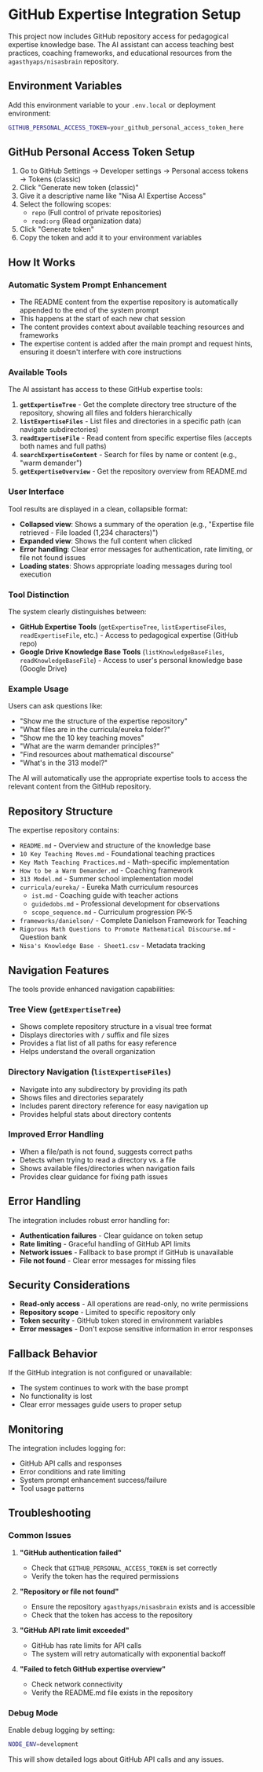 # GitHub Expertise Integration Setup

This project now includes GitHub repository access for pedagogical expertise knowledge base. The AI assistant can access teaching best practices, coaching frameworks, and educational resources from the `agasthyaps/nisasbrain` repository.

## Environment Variables

Add this environment variable to your `.env.local` or deployment environment:

```bash
GITHUB_PERSONAL_ACCESS_TOKEN=your_github_personal_access_token_here
```

## GitHub Personal Access Token Setup

1. Go to GitHub Settings → Developer settings → Personal access tokens → Tokens (classic)
2. Click "Generate new token (classic)"
3. Give it a descriptive name like "Nisa AI Expertise Access"
4. Select the following scopes:
   - `repo` (Full control of private repositories)
   - `read:org` (Read organization data)
5. Click "Generate token"
6. Copy the token and add it to your environment variables

## How It Works

### Automatic System Prompt Enhancement
- The README content from the expertise repository is automatically appended to the end of the system prompt
- This happens at the start of each new chat session
- The content provides context about available teaching resources and frameworks
- The expertise content is added after the main prompt and request hints, ensuring it doesn't interfere with core instructions

### Available Tools

The AI assistant has access to these GitHub expertise tools:

1. **`getExpertiseTree`** - Get the complete directory tree structure of the repository, showing all files and folders hierarchically
2. **`listExpertiseFiles`** - List files and directories in a specific path (can navigate subdirectories)
3. **`readExpertiseFile`** - Read content from specific expertise files (accepts both names and full paths)
4. **`searchExpertiseContent`** - Search for files by name or content (e.g., "warm demander")
5. **`getExpertiseOverview`** - Get the repository overview from README.md

### User Interface

Tool results are displayed in a clean, collapsible format:
- **Collapsed view**: Shows a summary of the operation (e.g., "Expertise file retrieved - File loaded (1,234 characters)")
- **Expanded view**: Shows the full content when clicked
- **Error handling**: Clear error messages for authentication, rate limiting, or file not found issues
- **Loading states**: Shows appropriate loading messages during tool execution

### Tool Distinction

The system clearly distinguishes between:

- **GitHub Expertise Tools** (`getExpertiseTree`, `listExpertiseFiles`, `readExpertiseFile`, etc.) - Access to pedagogical expertise (GitHub repo)
- **Google Drive Knowledge Base Tools** (`listKnowledgeBaseFiles`, `readKnowledgeBaseFile`) - Access to user's personal knowledge base (Google Drive)

### Example Usage

Users can ask questions like:
- "Show me the structure of the expertise repository"
- "What files are in the curricula/eureka folder?"
- "Show me the 10 key teaching moves"
- "What are the warm demander principles?"
- "Find resources about mathematical discourse"
- "What's in the 313 model?"

The AI will automatically use the appropriate expertise tools to access the relevant content from the GitHub repository.

## Repository Structure

The expertise repository contains:
- `README.md` - Overview and structure of the knowledge base
- `10 Key Teaching Moves.md` - Foundational teaching practices
- `Key Math Teaching Practices.md` - Math-specific implementation
- `How to be a Warm Demander.md` - Coaching framework
- `313 Model.md` - Summer school implementation model
- `curricula/eureka/` - Eureka Math curriculum resources
  - `ist.md` - Coaching guide with teacher actions
  - `guidedobs.md` - Professional development for observations
  - `scope_sequence.md` - Curriculum progression PK-5
- `frameworks/danielson/` - Complete Danielson Framework for Teaching
- `Rigorous Math Questions to Promote Mathematical Discourse.md` - Question bank
- `Nisa's Knowledge Base - Sheet1.csv` - Metadata tracking

## Navigation Features

The tools provide enhanced navigation capabilities:

### Tree View (`getExpertiseTree`)
- Shows complete repository structure in a visual tree format
- Displays directories with `/` suffix and file sizes
- Provides a flat list of all paths for easy reference
- Helps understand the overall organization

### Directory Navigation (`listExpertiseFiles`)
- Navigate into any subdirectory by providing its path
- Shows files and directories separately
- Includes parent directory reference for easy navigation up
- Provides helpful stats about directory contents

### Improved Error Handling
- When a file/path is not found, suggests correct paths
- Detects when trying to read a directory vs. a file
- Shows available files/directories when navigation fails
- Provides clear guidance for fixing path issues

## Error Handling

The integration includes robust error handling for:
- **Authentication failures** - Clear guidance on token setup
- **Rate limiting** - Graceful handling of GitHub API limits
- **Network issues** - Fallback to base prompt if GitHub is unavailable
- **File not found** - Clear error messages for missing files

## Security Considerations

- **Read-only access** - All operations are read-only, no write permissions
- **Repository scope** - Limited to specific repository only
- **Token security** - GitHub token stored in environment variables
- **Error messages** - Don't expose sensitive information in error responses

## Fallback Behavior

If the GitHub integration is not configured or unavailable:
- The system continues to work with the base prompt
- No functionality is lost
- Clear error messages guide users to proper setup

## Monitoring

The integration includes logging for:
- GitHub API calls and responses
- Error conditions and rate limiting
- System prompt enhancement success/failure
- Tool usage patterns

## Troubleshooting

### Common Issues

1. **"GitHub authentication failed"**
   - Check that `GITHUB_PERSONAL_ACCESS_TOKEN` is set correctly
   - Verify the token has the required permissions

2. **"Repository or file not found"**
   - Ensure the repository `agasthyaps/nisasbrain` exists and is accessible
   - Check that the token has access to the repository

3. **"GitHub API rate limit exceeded"**
   - GitHub has rate limits for API calls
   - The system will retry automatically with exponential backoff

4. **"Failed to fetch GitHub expertise overview"**
   - Check network connectivity
   - Verify the README.md file exists in the repository

### Debug Mode

Enable debug logging by setting:
```bash
NODE_ENV=development
```

This will show detailed logs about GitHub API calls and any issues. 
